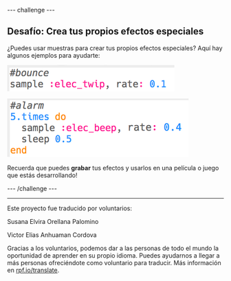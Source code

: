 --- challenge ---

## Desafío: Crea tus propios efectos especiales

¿Puedes usar muestras para crear tus propios efectos especiales? Aquí hay algunos ejemplos para ayudarte:

![captura de pantalla](images/effects-bounce.png)

![captura de pantalla](images/effects-alarm.png)

Recuerda que puedes **grabar** tus efectos y usarlos en una película o juego que estás desarrollando!

--- /challenge ---



***
Este proyecto fue traducido por voluntarios:

Susana Elvira Orellana Palomino

Victor Elias Anhuaman Cordova

Gracias a los voluntarios, podemos dar a las personas de todo el mundo la oportunidad de aprender en su propio idioma. Puedes ayudarnos a llegar a más personas ofreciéndote como voluntario para traducir. Más información en [rpf.io/translate](https://rpf.io/translate).